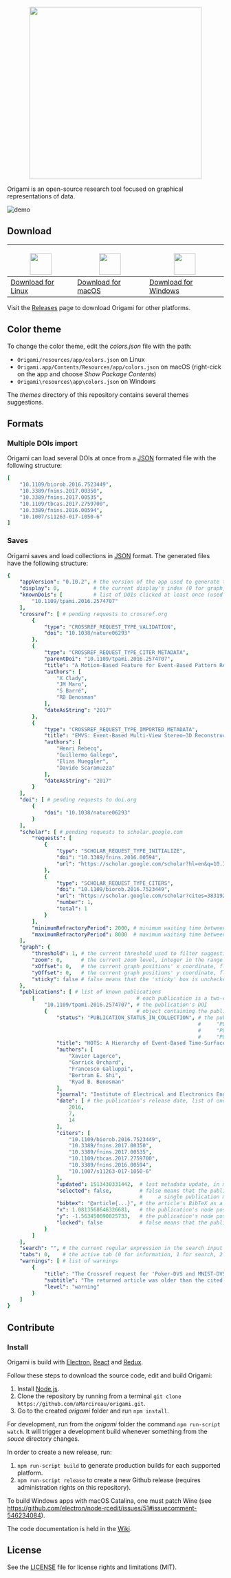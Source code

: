 <p align="center">
    <img src="images/banner.png" width="400">
</p>

Origami is an open-source research tool focused on graphical representations of data.

![demo](images/demo.png "A screenshot")

## Download

| [<p align="center" style="margin-bottom: 0"><img src="images/linux.png" width="50px"/></p>](https://github.com/aMarcireau/origami/releases/download/v0.10.2/Origami-linux-x64.zip) | [<p align="center" style="margin-bottom: 0"><img src="images/macos.png" width="50px"/></p>](https://github.com/aMarcireau/origami/releases/download/v0.10.2/Origami-darwin-x64.zip) | [<p align="center" style="margin-bottom: 0"><img src="images/windows.png" width="50px"/></p>](https://github.com/aMarcireau/origami/releases/download/v0.10.2/Origami-win32-x64.zip) |
| ------------------------------------ | ------------------------------------ | ---------------------------------------|
| [Download for Linux](https://github.com/aMarcireau/origami/releases/download/v0.10.2/Origami-linux-x64.zip) | [Download for macOS](https://github.com/aMarcireau/origami/releases/download/v0.10.2/Origami-darwin-x64.zip) | [Download for Windows](https://github.com/aMarcireau/origami/releases/download/v0.10.2/Origami-win32-x64.zip) |

Visit the [Releases](https://github.com/aMarcireau/origami/releases) page to download Origami for other platforms.

## Color theme

To change the color theme, edit the *colors.json* file with the path:
- `Origami/resources/app/colors.json` on Linux
- `Origami.app/Contents/Resources/app/colors.json` on macOS (right-cick on the app and choose *Show Package Contents*)
- `Origami\resources\app\colors.json` on Windows

The *themes* directory of this repository contains several themes suggestions.

## Formats

### Multiple DOIs import

Origami can load several DOIs at once from a [JSON](https://www.json.org) formated file with the following structure:
```yaml
[
    "10.1109/biorob.2016.7523449",
    "10.3389/fnins.2017.00350",
    "10.3389/fnins.2017.00535",
    "10.1109/tbcas.2017.2759700",
    "10.3389/fnins.2016.00594",
    "10.1007/s11263-017-1050-6"
]
```

### Saves

Origami saves and load collections in [JSON](https://www.json.org) format. The generated files have the following structure:
```yaml
{
    "appVersion": "0.10.2", # the version of the app used to generate this save
    "display": 0,           # the current display's index (0 for graph, 1 for list)
    "knownDois": [          # list of DOIs clicked at least once (used to highlight new publications)
        "10.1109/tpami.2016.2574707"
    ],
    "crossref": [ # pending requests to crossref.org
        {
            "type": "CROSSREF_REQUEST_TYPE_VALIDATION",
            "doi": "10.1038/nature06293"
        },
        {
            "type": "CROSSREF_REQUEST_TYPE_CITER_METADATA",
            "parentDoi": "10.1109/tpami.2016.2574707",
            "title": "A Motion-Based Feature for Event-Based Pattern Recognition",
            "authors": [
                "X Clady",
                "JM Maro",
                "S Barré",
                "RB Benosman"
            ],
            "dateAsString": "2017"
        },
        {
            "type": "CROSSREF_REQUEST_TYPE_IMPORTED_METADATA",
            "title": "EMVS: Event-Based Multi-View Stereo—3D Reconstruction with an Event Camera in Real-Time",
            "authors": [
                "Henri Rebecq",
                "Guillermo Gallego",
                "Elias Mueggler",
                "Davide Scaramuzza"
            ],
            "dateAsString": "2017"
        }
    ],
    "doi": [ # pending requests to doi.org
        {
            "doi": "10.1038/nature06293"
        }
    ],
    "scholar": [ # pending requests to scholar.google.com
        "requests": [
            {
                "type": "SCHOLAR_REQUEST_TYPE_INITIALIZE",
                "doi": "10.3389/fnins.2016.00594",
                "url": "https://scholar.google.com/scholar?hl=en&q=10.3389%2Ffnins.2016.00594"
            },
            {
                "type": "SCHOLAR_REQUEST_TYPE_CITERS",
                "doi": "10.1109/biorob.2016.7523449",
                "url": "https://scholar.google.com/scholar?cites=3831926773876645447&start=0&hl=en",
                "number": 1,
                "total": 1
            }
        ],
        "minimumRefractoryPeriod": 2000, # minimum waiting time between scholar requests, in milliseconds
        "maximumRefractoryPeriod": 8000  # maximum waiting time between scholar requests, in milliseconds
    ],
    "graph": {
        "threshold": 1, # the current threshold used to filter suggestions, non-zero integer
        "zoom": 0,      # the current zoom level, integer in the range [-50, 50]
        "xOffset": 0,   # the current graph positions' x coordinate, float
        "yOffset": 0,   # the current graph positions' y coordinate, float
        "sticky": false # false means that the 'sticky' box is unchecked
    },
    "publications": [ # list of known publications
        [                                 # each publication is a two-elements list containg a string and an object
            "10.1109/tpami.2016.2574707", # the publication's DOI
            {                             # object containing the publication's data
                "status": "PUBLICATION_STATUS_IN_COLLECTION", # the publication's status in Origami, which can be:
                                                              #     "PUBLICATION_STATUS_UNVALIDATED": the DOI was added, but not validated
                                                              #     "PUBLICATION_STATUS_DEFAULT": suggested publication
                                                              #     "PUBLICATION_STATUS_IN_COLLECTION": in-collection publication
                "title": "HOTS: A Hierarchy of Event-Based Time-Surfaces for Pattern Recognition",
                "authors": [
                    "Xavier Lagorce",
                    "Garrick Orchard",
                    "Francesco Galluppi",
                    "Bertram E. Shi",
                    "Ryad B. Benosman"
                ],
                "journal": "Institute of Electrical and Electronics Engineers (IEEE)",
                "date": [ # the publication's release date, list of one to three integer values (optional month and day)
                    2016,
                    7,
                    14
                ],
                "citers": [
                    "10.1109/biorob.2016.7523449",
                    "10.3389/fnins.2017.00350",
                    "10.3389/fnins.2017.00535",
                    "10.1109/tbcas.2017.2759700",
                    "10.3389/fnins.2016.00594",
                    "10.1007/s11263-017-1050-6"
                ],
                "updated": 1513430331442,  # last metadata update, in milliseconds since 1970-01-01
                "selected": false,         # false means that the publication is not selected
                                           #     a single publication may be selected at once
                "bibtex": "@article{...}", # the article's BibTeX as a string
                "x": 1.0813568646326681,   # the publication's node position's x coordinate in the graph, float
                "y": -1.563450690825733,   # the publication's node position's y coordinate in the graph, float
                "locked": false            # false means that the publication's node's position is not stuck
            }
        ]
    ],
    "search": "", # the current regular expression in the search input
    "tabs": 0,    # the active tab (0 for information, 1 for search, 2 for warnings)
    "warnings": [ # list of warnings
        {
            "title": "The Crossref request for 'Poker-DVS and MNIST-DVS. Their history, how they were made, and other details' failed",
            "subtitle": "The returned article was older than the cited one (10.1109/tpami.2016.2574707)",
            "level": "warning"
        }
    ]
}
```

## Contribute

### Install

Origami is build with [Electron](https://electronjs.org), [React](https://reactjs.org) and [Redux](https://redux.js.org).

Follow these steps to download the source code, edit and build Origami:

1. Install [Node.js](https://nodejs.org).
2. Clone the repository by running from a terminal `git clone https://github.com/aMarcireau/origami.git`.
3. Go to the created *origami* folder and run `npm install`.

For development, run from the *origami* folder the command `npm run-script watch`. It will trigger a development build whenever something from the *souce* directory changes.

In order to create a new release, run:
1. `npm run-script build` to generate production builds for each supported platform.
2. `npm run-script release` to create a new Github release (requires administration rights on this repository).

To build Windows apps with macOS Catalina, one must patch Wine (see https://github.com/electron/node-rcedit/issues/51#issuecomment-546234084).

The code documentation is held in the [Wiki](https://github.com/aMarcireau/origami/wiki).

## License

See the [LICENSE](LICENSE.txt) file for license rights and limitations (MIT).
